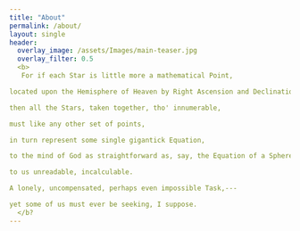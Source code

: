 ```yaml
---  
title: "About"
permalink: /about/
layout: single
header:
  overlay_image: /assets/Images/main-teaser.jpg
  overlay_filter: 0.5
  <b>
   For if each Star is little more a mathematical Point,

located upon the Hemisphere of Heaven by Right Ascension and Declination,

then all the Stars, taken together, tho' innumerable,

must like any other set of points,

in turn represent some single gigantick Equation,

to the mind of God as straightforward as, say, the Equation of a Sphere,---

to us unreadable, incalculable.

A lonely, uncompensated, perhaps even impossible Task,---

yet some of us must ever be seeking, I suppose.
  </b?
---
```

